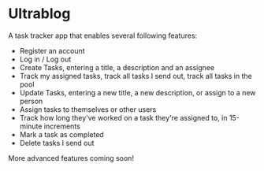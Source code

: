 # Ultrablog

A task tracker app that enables several following features:

* Register an account
* Log in / Log out
* Create Tasks, entering a title, a description and an assignee
* Track my assigned tasks, track all tasks I send out, track all tasks in the pool
* Update Tasks, entering a new title, a new description, or assign to a new person
* Assign tasks to themselves or other users
* Track how long they've worked on a task they're assigned to, in 15-minute increments
* Mark a task as completed
* Delete tasks I send out

More advanced features coming soon!
